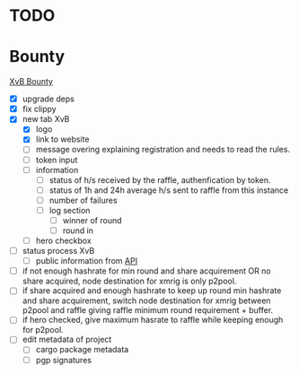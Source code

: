 # TODO

# Bounty

[XvB Bounty](https://bounties.monero.social/posts/105)

- [x] upgrade deps
- [x] fix clippy
- [x] new tab XvB
  - [x] logo
  - [x] link to website
  - [ ] message overing explaining registration and needs to read the rules.
  - [ ] token input
  - [ ] information
    - [ ] status of h/s received by the raffle, authenfication by token.
    - [ ] status of 1h and 24h average h/s sent to raffle from this instance
    - [ ] number of failures
    - [ ] log section
      - [ ] winner of round
      - [ ] round in
  - [ ] hero checkbox
- [ ] status process XvB
  - [ ] public information from [API](https://xmrvsbeast.com/p2pool/stats)
- [ ] if not enough hashrate for min round and share acquirement OR no share acquired, node destination for xmrig is only p2pool.
- [ ] if share acquired and enough hashrate to keep up round min hashrate and share acquirement, switch node destination for xmrig between p2pool and raffle giving raffle minimum round requirement + buffer.
- [ ] if hero checked, give maximum hasrate to raffle while keeping enough for p2pool.
- [ ] edit metadata of project
  - [ ] cargo package metadata
  - [ ] pgp signatures

